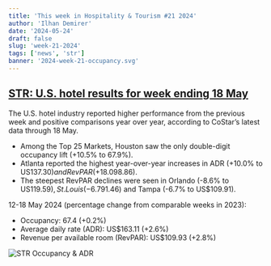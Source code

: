 ```yaml
---
title: 'This week in Hospitality & Tourism #21 2024'
author: 'Ilhan Demirer'
date: '2024-05-24'
draft: false
slug: 'week-21-2024'
tags: ['news', 'str']
banner: '2024-week-21-occupancy.svg'
---
```


## [STR: U.S. hotel results for week ending 18 May](https://str.com/press-release/us-hotel-results-week-ending-18-may)

The U.S. hotel industry reported higher performance from the previous week and positive comparisons year over year, according to CoStar’s latest data through 18 May.

- Among the Top 25 Markets, Houston saw the only double-digit occupancy lift (+10.5% to 67.9%).
- Atlanta reported the highest year-over-year increases in ADR (+10.0% to US$137.30) and RevPAR (+18.0% to US$98.86).
- The steepest RevPAR declines were seen in Orlando (-8.6% to US$119.59), St. Louis (-6.7% to US$91.46) and Tampa (-6.7% to US$109.91).

12-18 May 2024 (percentage change from comparable weeks in 2023):

- Occupancy: 67.4 (+0.2%)
- Average daily rate (ADR): US$163.11 (+2.6%)
- Revenue per available room (RevPAR): US$109.93 (+2.8%)

![STR Occupancy & ADR](/images/blogimages/2024-week-21-occupancy.svg)
